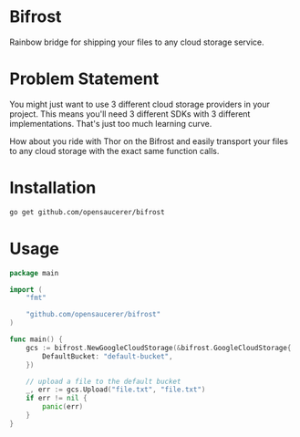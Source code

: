# Bifrost

Rainbow bridge for shipping your files to any cloud storage service.

# Problem Statement

You might just want to use 3 different cloud storage providers in your project. This means you'll need 3 different SDKs with 3 different implementations. That's just too much learning curve.

How about you ride with Thor on the Bifrost and easily transport your files to any cloud storage with the exact same function calls.

# Installation

```bash
go get github.com/opensaucerer/bifrost
```

# Usage

```go
package main

import (
	"fmt"

	"github.com/opensaucerer/bifrost"
)

func main() {
	gcs := bifrost.NewGoogleCloudStorage(&bifrost.GoogleCloudStorage{
		DefaultBucket: "default-bucket",
	})

	// upload a file to the default bucket
    _, err := gcs.Upload("file.txt", "file.txt")
    if err != nil {
        panic(err)
    }
}
```
